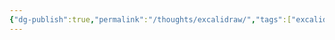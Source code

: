 ```yaml
---
{"dg-publish":true,"permalink":"/thoughts/excalidraw/","tags":["excalidraw"],"noteIcon":"2","created":"2023-04-18T22:39:52+08:00","updated":"2024-08-29T23:58:34+08:00"}
---
```

<style> .container {font-family: sans-serif; text-align: center;} .button-wrapper button {z-index: 1;height: 40px; width: 100px; margin: 10px;padding: 5px;} .excalidraw .App-menu_top .buttonList { display: flex;} .excalidraw-wrapper { height: 800px; margin: 50px; position: relative;} :root[dir="ltr"] .excalidraw .layer-ui__wrapper .zen-mode-transition.App-menu_bottom--transition-left {transform: none;} </style><script src="https://cdn.jsdelivr.net/npm/react@17/umd/react.production.min.js"></script><script src="https://cdn.jsdelivr.net/npm/react-dom@17/umd/react-dom.production.min.js"></script><script type="text/javascript" src="https://cdn.jsdelivr.net/npm/@excalidraw/excalidraw@0/dist/excalidraw.production.min.js"></script><div id="当前状态和下一状态的随想excalidraw.md"></div><script>(function(){const InitialData={"type":"excalidraw","version":2,"source":"https://github.com/zsviczian/obsidian-excalidraw-plugin/releases/tag/2.3.0","elements":[{"type":"rectangle","version":124,"versionNonce":1939526015,"index":"a0","isDeleted":false,"id":"XgjAPiQ47fqEwl-LpfWxA","fillStyle":"hachure","strokeWidth":1,"strokeStyle":"solid","roughness":1,"opacity":100,"angle":0,"x":-120.83203125,"y":-187.431640625,"strokeColor":"#000000","backgroundColor":"transparent","width":153,"height":97,"seed":1809355819,"groupIds":[],"frameId":null,"roundness":{"type":3},"boundElements":[{"type":"text","id":"lcXa25o6"},{"id":"90yz_m0kH4RaMUXRgR-Br","type":"arrow"}],"updated":1724947112689,"link":null,"locked":false},{"type":"text","version":107,"versionNonce":1163151857,"index":"a1","isDeleted":false,"id":"lcXa25o6","fillStyle":"hachure","strokeWidth":1,"strokeStyle":"solid","roughness":1,"opacity":100,"angle":0,"x":-84.33203125,"y":-163.931640625,"strokeColor":"#000000","backgroundColor":"transparent","width":80,"height":50,"seed":1671257323,"groupIds":[],"frameId":null,"roundness":null,"boundElements":[],"updated":1724947112689,"link":null,"locked":false,"fontSize":20,"fontFamily":1,"text":"\n当前状态","rawText":"\n当前状态","textAlign":"center","verticalAlign":"middle","containerId":"XgjAPiQ47fqEwl-LpfWxA","originalText":"\n当前状态","autoResize":true,"lineHeight":1.25},{"type":"rectangle","version":126,"versionNonce":543312287,"index":"a2","isDeleted":false,"id":"GZ7hQS78e5Q1siEvK33Lx","fillStyle":"hachure","strokeWidth":1,"strokeStyle":"solid","roughness":1,"opacity":100,"angle":0,"x":375.140625,"y":-190.029296875,"strokeColor":"#000000","backgroundColor":"transparent","width":153,"height":97,"seed":1586660869,"groupIds":[],"frameId":null,"roundness":{"type":3},"boundElements":[{"id":"90yz_m0kH4RaMUXRgR-Br","type":"arrow"},{"type":"text","id":"Ymxj0WWT"}],"updated":1724947112689,"link":null,"locked":false},{"type":"text","version":117,"versionNonce":1157096401,"index":"a3","isDeleted":false,"id":"Ymxj0WWT","fillStyle":"hachure","strokeWidth":1,"strokeStyle":"solid","roughness":1,"opacity":100,"angle":0,"x":411.640625,"y":-154.029296875,"strokeColor":"#000000","backgroundColor":"transparent","width":80,"height":25,"seed":1849985227,"groupIds":[],"frameId":null,"roundness":null,"boundElements":[],"updated":1724947112689,"link":null,"locked":false,"fontSize":20,"fontFamily":1,"text":"下一状态","rawText":"下一状态","textAlign":"center","verticalAlign":"middle","containerId":"GZ7hQS78e5Q1siEvK33Lx","originalText":"下一状态","autoResize":true,"lineHeight":1.25},{"type":"arrow","version":407,"versionNonce":177013279,"index":"a4","isDeleted":false,"id":"90yz_m0kH4RaMUXRgR-Br","fillStyle":"hachure","strokeWidth":1,"strokeStyle":"solid","roughness":1,"opacity":100,"angle":0,"x":38.5078125,"y":-134.16474201184522,"strokeColor":"#000000","backgroundColor":"transparent","width":325.34375000000006,"height":3.6042259213982675,"seed":343810891,"groupIds":[],"frameId":null,"roundness":{"type":2},"boundElements":[],"updated":1724947112992,"link":null,"locked":false,"startBinding":{"elementId":"XgjAPiQ47fqEwl-LpfWxA","gap":6.33984375,"focus":0.11513603277860894,"fixedPoint":null},"endBinding":{"elementId":"GZ7hQS78e5Q1siEvK33Lx","gap":11.2890625,"focus":-0.056492919794349276,"fixedPoint":null},"lastCommittedPoint":null,"startArrowhead":null,"endArrowhead":"arrow","points":[[0,0],[325.34375000000006,-3.6042259213982675]]},{"type":"text","version":169,"versionNonce":617431473,"index":"a5","isDeleted":false,"id":"LIFeX9WH","fillStyle":"hachure","strokeWidth":1,"strokeStyle":"solid","roughness":1,"opacity":100,"angle":0,"x":95.265625,"y":-171.51171875,"strokeColor":"#000000","backgroundColor":"transparent","width":182,"height":25,"seed":591423115,"groupIds":[],"frameId":null,"roundness":null,"boundElements":[],"updated":1724947112689,"link":null,"locked":false,"fontSize":20,"fontFamily":1,"text":"中间可能过了亿万年","rawText":"中间可能过了亿万年","textAlign":"left","verticalAlign":"top","containerId":null,"originalText":"中间可能过了亿万年","autoResize":true,"lineHeight":1.25}],"appState":{"theme":"light","viewBackgroundColor":"#ffffff","currentItemStrokeColor":"#000000","currentItemBackgroundColor":"transparent","currentItemFillStyle":"hachure","currentItemStrokeWidth":1,"currentItemStrokeStyle":"solid","currentItemRoughness":1,"currentItemOpacity":100,"currentItemFontFamily":1,"currentItemFontSize":20,"currentItemTextAlign":"left","currentItemStartArrowhead":null,"currentItemEndArrowhead":"arrow","scrollX":249.5113525390625,"scrollY":552.8409118652344,"zoom":{"value":1},"currentItemRoundness":"round","gridSize":null,"gridColor":{"Bold":"#C9C9C9","Regular":"#EDEDED"},"colorPalette":{},"currentStrokeOptions":null,"previousGridSize":null,"frameRendering":{"enabled":true,"clip":true,"name":true,"outline":true},"objectsSnapModeEnabled":false},"files":{}};InitialData.scrollToContent=true;App=()=>{const e=React.useRef(null),t=React.useRef(null),[n,i]=React.useState({width:void 0,height:void 0});return React.useEffect(()=>{i({width:t.current.getBoundingClientRect().width,height:t.current.getBoundingClientRect().height});const e=()=>{i({width:t.current.getBoundingClientRect().width,height:t.current.getBoundingClientRect().height})};return window.addEventListener("resize",e),()=>window.removeEventListener("resize",e)},[t]),React.createElement(React.Fragment,null,React.createElement("div",{className:"excalidraw-wrapper",ref:t},React.createElement(ExcalidrawLib.Excalidraw,{ref:e,width:n.width,height:n.height,initialData:InitialData,viewModeEnabled:!0,zenModeEnabled:!0,gridModeEnabled:!1})))},excalidrawWrapper=document.getElementById("当前状态和下一状态的随想excalidraw.md");ReactDOM.render(React.createElement(App),excalidrawWrapper);})();</script>